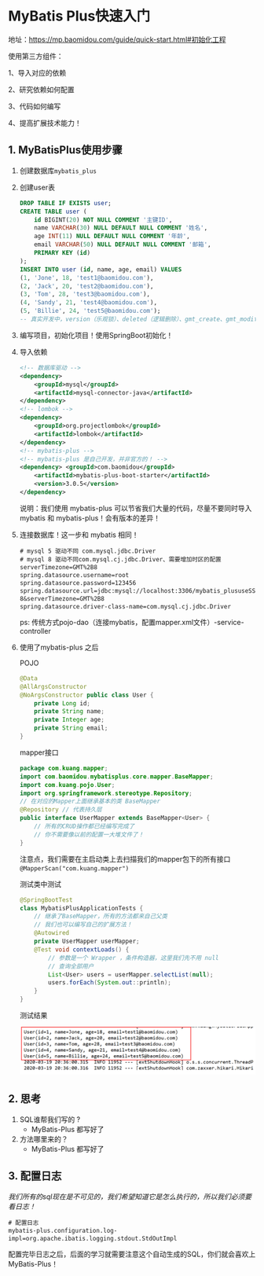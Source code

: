 # MyBatis Plus快速入门

地址：https://mp.baomidou.com/guide/quick-start.html#初始化工程

使用第三方组件：

1、导入对应的依赖

2、研究依赖如何配置

3、代码如何编写

4、提高扩展技术能力！



## 1. MyBatisPlus使用步骤

1. 创建数据库` mybatis_plus `

2. 创建user表

   ```sql
   DROP TABLE IF EXISTS user; 
   CREATE TABLE user ( 
       id BIGINT(20) NOT NULL COMMENT '主键ID', 
       name VARCHAR(30) NULL DEFAULT NULL COMMENT '姓名', 
       age INT(11) NULL DEFAULT NULL COMMENT '年龄', 
       email VARCHAR(50) NULL DEFAULT NULL COMMENT '邮箱', 
       PRIMARY KEY (id) 
   );
   INSERT INTO user (id, name, age, email) VALUES 
   (1, 'Jone', 18, 'test1@baomidou.com'), 
   (2, 'Jack', 20, 'test2@baomidou.com'), 
   (3, 'Tom', 28, 'test3@baomidou.com'), 
   (4, 'Sandy', 21, 'test4@baomidou.com'), 
   (5, 'Billie', 24, 'test5@baomidou.com'); 
   -- 真实开发中，version（乐观锁）、deleted（逻辑删除）、gmt_create、gmt_modified
   ```

3. 编写项目，初始化项目！使用SpringBoot初始化！

4. 导入依赖

   ```xml
   <!-- 数据库驱动 --> 
   <dependency> 
       <groupId>mysql</groupId> 
       <artifactId>mysql-connector-java</artifactId> 
   </dependency> 
   <!-- lombok --> 
   <dependency> 
       <groupId>org.projectlombok</groupId> 
       <artifactId>lombok</artifactId> 
   </dependency> 
   <!-- mybatis-plus -->
   <!-- mybatis-plus 是自己开发，并非官方的！ --> 
   <dependency> <groupId>com.baomidou</groupId> 
       <artifactId>mybatis-plus-boot-starter</artifactId> 
       <version>3.0.5</version> 
   </dependency>
   ```

   说明：我们使用 mybatis-plus 可以节省我们大量的代码，尽量不要同时导入 mybatis 和 mybatis-plus！会有版本的差异！

5. 连接数据库！这一步和 mybatis 相同！

   ```properties
   # mysql 5 驱动不同 com.mysql.jdbc.Driver 
   # mysql 8 驱动不同com.mysql.cj.jdbc.Driver、需要增加时区的配置 serverTimezone=GMT%2B8 
   spring.datasource.username=root 
   spring.datasource.password=123456 
   spring.datasource.url=jdbc:mysql://localhost:3306/mybatis_plususeSSL=false&useUnicode=true&characterEncoding=utf-8&serverTimezone=GMT%2B8 
   spring.datasource.driver-class-name=com.mysql.cj.jdbc.Driver
   ```

   ps: 传统方式pojo-dao（连接mybatis，配置mapper.xml文件）-service-controller

6. 使用了mybatis-plus 之后

   POJO

   ```java
   @Data 
   @AllArgsConstructor 
   @NoArgsConstructor public class User { 
       private Long id; 
       private String name; 
       private Integer age; 
       private String email; 
   }
   ```

   mapper接口

   ```java
   package com.kuang.mapper; 
   import com.baomidou.mybatisplus.core.mapper.BaseMapper; 
   import com.kuang.pojo.User; 
   import org.springframework.stereotype.Repository; 
   // 在对应的Mapper上面继承基本的类 BaseMapper 
   @Repository // 代表持久层 
   public interface UserMapper extends BaseMapper<User> { 
       // 所有的CRUD操作都已经编写完成了 
       // 你不需要像以前的配置一大堆文件了！ 
   }
   ```

   注意点，我们需要在主启动类上去扫描我们的mapper包下的所有接口`@MapperScan("com.kuang.mapper")`

   测试类中测试

   ```java
   @SpringBootTest 
   class MybatisPlusApplicationTests { 
       // 继承了BaseMapper，所有的方法都来自己父类 
       // 我们也可以编写自己的扩展方法！
       @Autowired 
       private UserMapper userMapper;
       @Test void contextLoads() { 
           // 参数是一个 Wrapper ，条件构造器，这里我们先不用 null 
           // 查询全部用户 
           List<User> users = userMapper.selectList(null); 
           users.forEach(System.out::println);
       }
   }
   ```

   测试结果

   ![image-20201218160853578](assets/image-20201218160853578.png)


## 2. 思考

1. SQL谁帮我们写的 ? 
   - MyBatis-Plus 都写好了
2. 方法哪里来的？ 
   - MyBatis-Plus 都写好了



## 3. 配置日志

*我们所有的sql现在是不可见的，我们希望知道它是怎么执行的，所以我们必须要看日志！*

```properties
# 配置日志 
mybatis-plus.configuration.log-impl=org.apache.ibatis.logging.stdout.StdOutImpl
```

配置完毕日志之后，后面的学习就需要注意这个自动生成的SQL，你们就会喜欢上 MyBatis-Plus！ 







